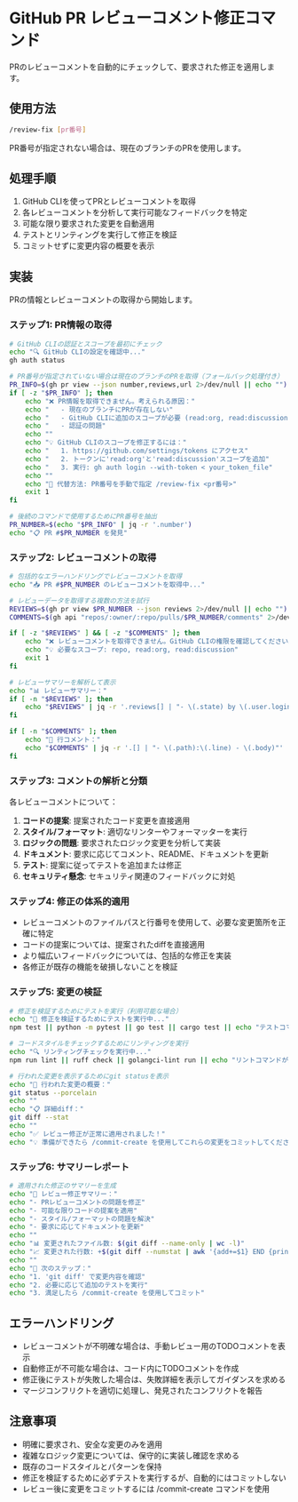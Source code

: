 # GitHub PR レビューコメント修正コマンド

PRのレビューコメントを自動的にチェックして、要求された修正を適用します。

## 使用方法
```bash
/review-fix [pr番号]
```

PR番号が指定されない場合は、現在のブランチのPRを使用します。

## 処理手順
1. GitHub CLIを使ってPRとレビューコメントを取得
2. 各レビューコメントを分析して実行可能なフィードバックを特定
3. 可能な限り要求された変更を自動適用
4. テストとリンティングを実行して修正を検証
5. コミットせずに変更内容の概要を表示

## 実装
PRの情報とレビューコメントの取得から開始します。

### ステップ1: PR情報の取得
```bash
# GitHub CLIの認証とスコープを最初にチェック
echo "🔍 GitHub CLIの設定を確認中..."
gh auth status

# PR番号が指定されていない場合は現在のブランチのPRを取得（フォールバック処理付き）
PR_INFO=$(gh pr view --json number,reviews,url 2>/dev/null || echo "")
if [ -z "$PR_INFO" ]; then
    echo "❌ PR情報を取得できません。考えられる原因："
    echo "   - 現在のブランチにPRが存在しない"
    echo "   - GitHub CLIに追加のスコープが必要 (read:org, read:discussion)"
    echo "   - 認証の問題"
    echo ""
    echo "💡 GitHub CLIのスコープを修正するには："
    echo "   1. https://github.com/settings/tokens にアクセス"
    echo "   2. トークンに'read:org'と'read:discussion'スコープを追加"
    echo "   3. 実行: gh auth login --with-token < your_token_file"
    echo ""
    echo "🔄 代替方法: PR番号を手動で指定 /review-fix <pr番号>"
    exit 1
fi

# 後続のコマンドで使用するためにPR番号を抽出
PR_NUMBER=$(echo "$PR_INFO" | jq -r '.number')
echo "📋 PR #$PR_NUMBER を発見"
```

### ステップ2: レビューコメントの取得  
```bash
# 包括的なエラーハンドリングでレビューコメントを取得
echo "📥 PR #$PR_NUMBER のレビューコメントを取得中..."

# レビューデータを取得する複数の方法を試行
REVIEWS=$(gh pr view $PR_NUMBER --json reviews 2>/dev/null || echo "")
COMMENTS=$(gh api "repos/:owner/:repo/pulls/$PR_NUMBER/comments" 2>/dev/null || echo "")

if [ -z "$REVIEWS" ] && [ -z "$COMMENTS" ]; then
    echo "❌ レビューコメントを取得できません。GitHub CLIの権限を確認してください。"
    echo "💡 必要なスコープ: repo, read:org, read:discussion"
    exit 1
fi

# レビューサマリーを解析して表示
echo "📊 レビューサマリー："
if [ -n "$REVIEWS" ]; then
    echo "$REVIEWS" | jq -r '.reviews[] | "- \(.state) by \(.user.login): \(.body // "コメントなし")"'
fi

if [ -n "$COMMENTS" ]; then
    echo "💬 行コメント："
    echo "$COMMENTS" | jq -r '.[] | "- \(.path):\(.line) - \(.body)"'
fi
```

### ステップ3: コメントの解析と分類
各レビューコメントについて：
1. **コードの提案**: 提案されたコード変更を直接適用
2. **スタイル/フォーマット**: 適切なリンターやフォーマッターを実行
3. **ロジックの問題**: 要求されたロジック変更を分析して実装  
4. **ドキュメント**: 要求に応じてコメント、README、ドキュメントを更新
5. **テスト**: 提案に従ってテストを追加または修正
6. **セキュリティ懸念**: セキュリティ関連のフィードバックに対処

### ステップ4: 修正の体系的適用
- レビューコメントのファイルパスと行番号を使用して、必要な変更箇所を正確に特定
- コードの提案については、提案されたdiffを直接適用
- より幅広いフィードバックについては、包括的な修正を実装
- 各修正が既存の機能を破損しないことを検証

### ステップ5: 変更の検証
```bash
# 修正を検証するためにテストを実行（利用可能な場合）
echo "🧪 修正を検証するためにテストを実行中..."
npm test || python -m pytest || go test || cargo test || echo "テストコマンドが見つかりません"

# コードスタイルをチェックするためにリンティングを実行
echo "🔍 リンティングチェックを実行中..."
npm run lint || ruff check || golangci-lint run || echo "リントコマンドが見つかりません"

# 行われた変更を表示するためにgit statusを表示
echo "📝 行われた変更の概要："
git status --porcelain
echo ""
echo "📋 詳細diff："
git diff --stat
echo ""
echo "✅ レビュー修正が正常に適用されました！"
echo "💡 準備ができたら /commit-create を使用してこれらの変更をコミットしてください"
```

### ステップ6: サマリーレポート
```bash
# 適用された修正のサマリーを生成
echo "🤖 レビュー修正サマリー："
echo "- PRレビューコメントの問題を修正"
echo "- 可能な限りコードの提案を適用" 
echo "- スタイル/フォーマットの問題を解決"
echo "- 要求に応じてドキュメントを更新"
echo ""
echo "📊 変更されたファイル数: $(git diff --name-only | wc -l)"
echo "📈 変更された行数: +$(git diff --numstat | awk '{add+=$1} END {print add}') -$(git diff --numstat | awk '{del+=$2} END {print del}')"
echo ""
echo "🔄 次のステップ："
echo "1. 'git diff' で変更内容を確認"
echo "2. 必要に応じて追加のテストを実行"
echo "3. 満足したら /commit-create を使用してコミット"
```

## エラーハンドリング
- レビューコメントが不明確な場合は、手動レビュー用のTODOコメントを表示
- 自動修正が不可能な場合は、コード内にTODOコメントを作成
- 修正後にテストが失敗した場合は、失敗詳細を表示してガイダンスを求める
- マージコンフリクトを適切に処理し、発見されたコンフリクトを報告

## 注意事項
- 明確に要求され、安全な変更のみを適用
- 複雑なロジック変更については、保守的に実装し確認を求める
- 既存のコードスタイルとパターンを保持
- 修正を検証するために必ずテストを実行するが、自動的にはコミットしない
- レビュー後に変更をコミットするには /commit-create コマンドを使用